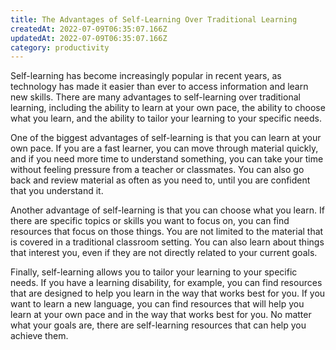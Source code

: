 ```yaml
---
title: The Advantages of Self-Learning Over Traditional Learning
createdAt: 2022-07-09T06:35:07.166Z
updatedAt: 2022-07-09T06:35:07.166Z
category: productivity
---
```


Self-learning has become increasingly popular in recent years, as technology has made it easier than ever to access information and learn new skills. There are many advantages to self-learning over traditional learning, including the ability to learn at your own pace, the ability to choose what you learn, and the ability to tailor your learning to your specific needs.

One of the biggest advantages of self-learning is that you can learn at your own pace. If you are a fast learner, you can move through material quickly, and if you need more time to understand something, you can take your time without feeling pressure from a teacher or classmates. You can also go back and review material as often as you need to, until you are confident that you understand it.

Another advantage of self-learning is that you can choose what you learn. If there are specific topics or skills you want to focus on, you can find resources that focus on those things. You are not limited to the material that is covered in a traditional classroom setting. You can also learn about things that interest you, even if they are not directly related to your current goals.

Finally, self-learning allows you to tailor your learning to your specific needs. If you have a learning disability, for example, you can find resources that are designed to help you learn in the way that works best for you. If you want to learn a new language, you can find resources that will help you learn at your own pace and in the way that works best for you. No matter what your goals are, there are self-learning resources that can help you achieve them.
